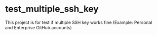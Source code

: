 # test_multiple_ssh_key
This project is for test if multiple SSH key works fine (Example: Personal and Enterprise GitHub accounts)
